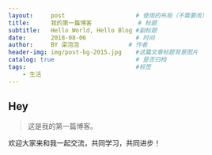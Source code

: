 ```yaml
---
layout:     post   				    # 使用的布局（不需要改）
title:      我的第一篇博客				# 标题 
subtitle:   Hello World, Hello Blog #副标题
date:       2018-08-06 				# 时间
author:     BY 梁泡泡				# 作者
header-img: img/post-bg-2015.jpg 	#这篇文章标题背景图片
catalog: true 						# 是否归档
tags:								#标签
    - 生活
---
```


## Hey
>这是我的第一篇博客。

欢迎大家来和我一起交流，共同学习，共同进步！
